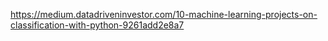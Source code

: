 
https://medium.datadriveninvestor.com/10-machine-learning-projects-on-classification-with-python-9261add2e8a7
